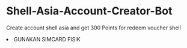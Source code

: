 # Shell-Asia-Account-Creator-Bot
Create account shell asia and get 300 Points for redeem voucher shell

<li>GUNAKAN SIMCARD FISIK</li>
